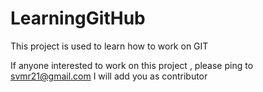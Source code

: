 # LearningGitHub
This project is used to learn how to work on GIT

If anyone interested to work on this project , please ping to svmr21@gmail.com 
I will add you as contributor
